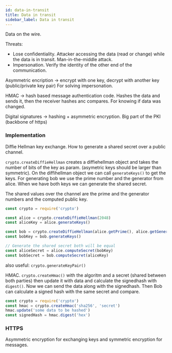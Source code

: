 ```yaml
---
id: data-in-transit
title: Data in transit
sidebar_label: Data in transit
---
```


Data on the wire.

Threats:

- Lose confidentiality. Attacker accessing the data (read or change) while the data is in transit. Man-in-the-middle attack.
- Impersonation. Verify the identity of the other end of the communication.

Asymmetric encription -> encrypt with one key, decrypt with another key (public/private key pair) For solving impersonation.

HMAC -> hash based message authentication code. Hashes the data and sends it, then the receiver hashes anc compares. For knowing if data was changed.

Digital signatures -> hashing + asymmetric encryption. Big part of the PKI (backbone of https)

### Implementation

Diffie Hellman key exchange. How to generate a shared secret over a public channel.

`crypto.createDiffieHellman` creates a diffiehellman object and takes the number of bits of the key as param. (asymetric keys should be larger than symmetric). On the diffihellman object we can call `generateKeys()` to get the keys. For generating bob we use the prime number and the generator from alice. When we have both keys we can generate the shared secret.

The shared values over the channel are the prime and the generator numbers and the computed public key.

```js
const crypto = require('crypto')

const alice = crypto.createDiffieHellman(2048)
const aliceKey = alice.generateKeys()

const bob = crypto.createDiffieHellman(alice.getPrime(), alice.getGenerator())
const bobKey = bob.generateKeys()

// Generate the shared secret both will be equal
const aliceSecret = alice.computeSecret(bobKey)
const bobSecret = bob.computeSecret(aliceKey)
```

also useful: `crypto.generateKeyPair()`

HMAC. `crypto.createHmac()` with the algoritm and a secret (shared between both parties) then update it with data and calculate the signedhash with `digest()`. Now we can send the data along with the signedhash. Then Bob can calculate a signed hash with the same secret and compare.

```js
const crypto = require('crypto')
const hmac = crypto.createHmac('sha256', 'secret')
hmac.update('some data to be hashed')
const signedHash = hmac.digest('hex')
```

### HTTPS

Asymmetric encryption for exchanging keys and symmetric encryption for messages.
